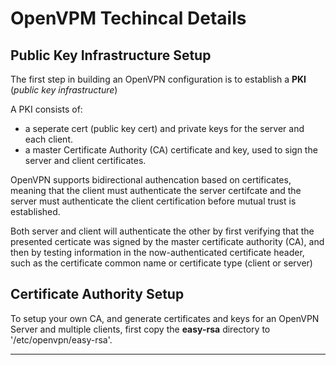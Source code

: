 # OpenVPM Techincal Details

## Public Key Infrastructure Setup

The first step in building an OpenVPN configuration is to establish a **PKI** (_public key infrastructure_)

A PKI consists of:

* a seperate cert (public key cert) and private keys for the server and each client.
* a master Certificate Authority (CA) certificate and key, used to sign the server and client certificates.

OpenVPN supports bidirectional authencation based on certificates, meaning that the client must authenticate the server certifcate and the server must authenticate the client certification before mutual trust is established.

Both server and client will authenticate the other by first verifying that the presented certicate was signed by the master certificate authority (CA), and then by testing information in the now-authenticated certificate header, such as the certificate common name or certificate type (client or server)

## Certificate Authority Setup

To setup your own CA, and generate certificates and keys for an OpenVPN Server and multiple clients, first copy the **easy-rsa** directory to '/etc/openvpn/easy-rsa'.

---
